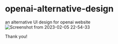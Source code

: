 # openai-alternative-design
an alternative UI design for openai website
![Screenshot from 2023-02-05 22-54-33](https://user-images.githubusercontent.com/105612037/216841715-aa13991b-5d9f-4f32-99ba-1a165e422912.png)



Thank you!

